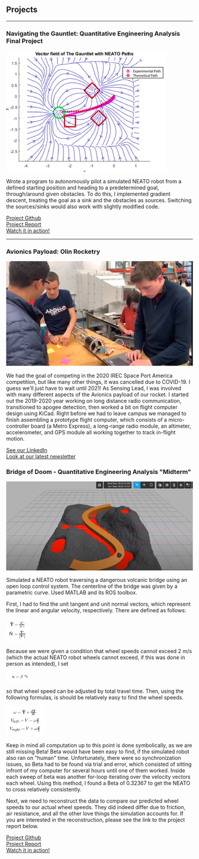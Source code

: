 ## Projects
---


### Navigating the Gauntlet: Quantitative Engineering Analysis Final Project

<img src="images/paths.JPG?raw=true"/>

Wrote a program to autonomously pilot a simulated NEATO robot from a defined starting
position and heading to a predetermined goal, through/around given obstacles. To do this, I implemented gradient descent, treating the goal as a sink and the obstacles as sources. Switching the sources/sinks would also work with slightly modified code.<br/>

[Project Github](https://github.com/samjumjum/QEA_Final_Gauntlet)<br/>
[Project Report](/pdfs/QEA_Gauntlet-1.pdf)<br/>
[Watch it in action!](https://www.youtube.com/watch?v=0D3JNF2A-vk&feature=youtu.be)<br/>


---

### Avionics Payload: Olin Rocketry

<img src="images/rocketry_stock.JPG?raw=true"/>

We had the goal of competing in the 2020 IREC Space Port America competition, but like many other things, it was cancelled due to COVID-19. I guess we'll just have to wait until 2021! As Sensing Lead, I was involved with many different aspects of the Avionics payload of our rocket. I started out the 2019-2020 year working on long distance radio communication, transitioned to apogee detection, then worked a bit on flight computer design using KiCad. Right before we had to leave campus we managed to finish assembling a prototype flight computer, which consists of a micro-controller board (a Metro Express), a long-range radio module, an altimeter, accelerometer, and GPS module all working together to track in-flight motion. 

[See our LinkedIn](https://www.linkedin.com/company/olinrocketry/)<br/>
[Look at our latest newsletter](https://drive.google.com/file/d/1WVfbE15J9MyvSEv26JRw07lrBq_T6EKL/view?fbclid=IwAR0Tkw1cy57S5X8wxqWOVlTxM09sBk1tMX0q7jO5zzXSaoWaBoWv4vcuNTQ)<br/>

### Bridge of Doom - Quantitative Engineering Analysis "Midterm"

<img src="images/bridgeofdoomThumbnail.PNG?raw=true"/>

Simulated a NEATO robot traversing a dangerous volcanic bridge using an open loop control system. The centerline of the bridge was given by a parametric curve. Used MATLAB and its ROS toolbox.<br/>

First, I had to find the unit tangent and unit normal vectors, which represent the linear and angular velocity, respectively. There are defined as follows:<br/>

<img src="images/unit.JPG?raw=true"/>

Because we were given a condition that wheel speeds cannot exceed 2 m/s (which the actual NEATO robot wheels cannot exceed, if this was done in person as intended), I set<br/>

<img src="images/you.JPG?raw=true"/>

so that wheel speed can be adjusted by total travel time. Then, using the following formulas, is should be relatively easy to find the wheel speeds.<br/>

<img src="images/speeds.JPG?raw=true"/>

Keep in mind all computation up to this point is done symbolically, as we are still missing Beta! Beta would have been easy to find, if the simulated robot also ran on "human" time. Unfortunately, there were so synchronization issues, so Beta had to be found via trial and error, which consisted of sitting infront of my computer for several hours until one of them worked. Inside each sweep of beta was another for-loop iterating over the velocity vectors each wheel. Using this method, I found a Beta of 0.32367 to get the NEATO to cross relatively consistently.<br/>

Next, we need to reconstruct the data to compare our predicted wheel speeds to our actual wheel speeds. They did indeed differ due to friction, air resistance, and all the other love things the simulation accounts for. If you are interested in the reconstruction, please see the link to the project report below. 


[Project Github](https://github.com/slkaplan/BridgeOfDoom-QEA-Spring-2020)<br/>
[Project Report](/pdfs/BOD_writeup.pdf)<br/>
[Watch it in action!](https://www.youtube.com/watch?v=pFaZ9D6f-rY)<br/>
